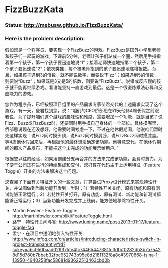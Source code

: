 FizzBuzzKata
============

### Status: http://mebusw.github.io/FizzBuzzKata/

### Here is the problem description:

假如您是一个程序员，要实现一个FizzBuzz的游戏。FizzBuzz是国外小学里老师和孩子们一起玩的游戏。下课前5分钟，老师让孩子们站成一个圈，然后用手指指着第一个孩子，第一个孩子要迅速地说“1”；接着老师快速地指第二个孩子，第二个孩子要迅速说“2”；依次类推，每个被老师指到的孩子要迅速地递增报数。而且，如果孩子遇到3的倍数，就不能说数字，而要说“Fizz”；如果遇到5的倍数，则要说“Buzz”；如果既是3又是5的倍数，则要说“FizzBuzz”。说错或反应慢的孩子就不能再继续游戏。看谁能坚持一直游戏到最后。这是一个很锻炼乘法心算和反应能力的游戏。

您作为程序员，已经按照项目组里的产品需求专家垒君交代的上述需求实现了这个游戏。有一天，垒君找到您，说：“咱们的CEO侨部思在昨天他休4周长假之前跟我说，为了提升咱们这个游戏的趣味性和难度，需要增加一个功能，就是当孩子说Fizz、Buzz或FizzBuzz时，还要同时用手摸自己身体的一个部位。具体摸哪里，侨部思说现在还没想好，他需要时间考虑一下，不过在他休假期间，他说咱们暂时先这样实现：说Fizz同时摸头顶，说Buzz同时摸肩膀，说FizzBuzz同时摸膝盖。等4周他休假回来后，再根据他的最终想法确定该功能。他特意交代，在他休假期间的那次产品发布，不能把这个未完成的功能展示给用户。”

根据您以往的经验，如果用创建分支再合并的方法来完成该功能，会费时费力。为了便于公司正在进行的持续集成和交付，您打算在代码主干上运用特征（Feature Toggle）开关的方法来解决这个问题。

您查阅了下面有关特征开关的一些文章，打算尝试Proxy设计模式来实现特性开关，并试图做到当新功能开发到一半时：1）若特性开关关闭，原有功能和原有测试能够正常运行；2）若特性开关打开，原有功能、原有测试、新功能和新测试都能够正常运行；3）当新功能开发完成并上线前，能方便地移除特性开关。
* Martin Fowler - Feature Toggle: http://martinfowler.com/bliki/FeatureToggle.html
* 路宁 - 特性开关问与答: http://www.luning.name/post/2013-01-17/feature-toggle-faq 
* 孟宇 - 在项目中透明地引入特性开关: http://www.infoq.com/cn/articles/introducing-characteristics-switch-in-project-transparently#rd?sukey=abc050baad029375fe4fc74465447381fc3dfbf0282db3b7a75428d15d780b7bbeb32fbc952743b95e8d2181132f8a8c#3970668-tsina-1-13950-4940258fac58681d93622513463cbd0b